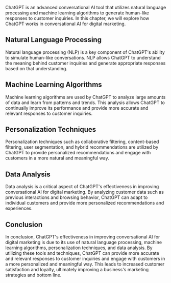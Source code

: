

ChatGPT is an advanced conversational AI tool that utilizes natural language processing and machine learning algorithms to generate human-like responses to customer inquiries. In this chapter, we will explore how ChatGPT works in conversational AI for digital marketing.

Natural Language Processing
---------------------------

Natural language processing (NLP) is a key component of ChatGPT's ability to simulate human-like conversations. NLP allows ChatGPT to understand the meaning behind customer inquiries and generate appropriate responses based on that understanding.

Machine Learning Algorithms
---------------------------

Machine learning algorithms are used by ChatGPT to analyze large amounts of data and learn from patterns and trends. This analysis allows ChatGPT to continually improve its performance and provide more accurate and relevant responses to customer inquiries.

Personalization Techniques
--------------------------

Personalization techniques such as collaborative filtering, content-based filtering, user segmentation, and hybrid recommendations are utilized by ChatGPT to provide personalized recommendations and engage with customers in a more natural and meaningful way.

Data Analysis
-------------

Data analysis is a critical aspect of ChatGPT's effectiveness in improving conversational AI for digital marketing. By analyzing customer data such as previous interactions and browsing behavior, ChatGPT can adapt to individual customers and provide more personalized recommendations and experiences.

Conclusion
----------

In conclusion, ChatGPT's effectiveness in improving conversational AI for digital marketing is due to its use of natural language processing, machine learning algorithms, personalization techniques, and data analysis. By utilizing these tools and techniques, ChatGPT can provide more accurate and relevant responses to customer inquiries and engage with customers in a more personalized and meaningful way. This leads to increased customer satisfaction and loyalty, ultimately improving a business's marketing strategies and bottom line.
